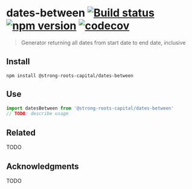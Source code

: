 # dates-between [![Build status](https://travis-ci.org/strong-roots-capital/dates-between.svg?branch=master)](https://travis-ci.org/strong-roots-capital/dates-between) [![npm version](https://img.shields.io/npm/v/@strong-roots-capital/dates-between.svg)](https://npmjs.org/package/@strong-roots-capital/dates-between) [![codecov](https://codecov.io/gh/strong-roots-capital/dates-between/branch/master/graph/badge.svg)](https://codecov.io/gh/strong-roots-capital/dates-between)

> Generator returning all dates from start date to end date, inclusive

## Install

```shell
npm install @strong-roots-capital/dates-between
```

## Use

```typescript
import datesBetween from '@strong-roots-capital/dates-between'
// TODO: describe usage
```

## Related

TODO

## Acknowledgments

TODO

